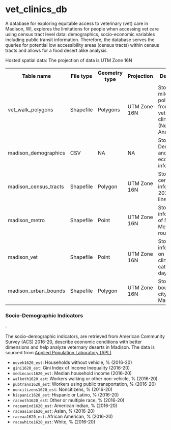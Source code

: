 # vet_clinics_db
A database for exploring equitable access to veterinary (vet) care in Madison, WI, explores the limitations for people when accessing vet care using census tract level data: demographics, socio-economic variables including public transit information. Therefore, the database serves the queries for potential low accessibility areas (census tracts) within census tracts and allows for a food desert alike analysis.

Hosted spatial data: 
The projection of data is UTM Zone 16N

<table>
    <tr>
        <th>Table name</th>
        <th>File type</th>
        <th>Geometry type</th>
        <th>Projection</th>
        <th>Description</th>
    </tr>
    <tr>
        <td>vet_walk_polygons</td>
        <td>Shapefile</td>
        <td>Polygons</td>
        <td>UTM Zone 16N</td>
        <td>Stores 0.5, 1 mile walk polygons from veterinary clinics (Network Analysis)</td>
    </tr>
    <tr>
        <td>madison_demographics</td>
        <td>CSV</td>
        <td>NA</td>
        <td>NA</td>
        <td>Stores Demographic and socio-economic information</td>
    </tr>
    <tr>
        <td>madison_census_tracts</td>
        <td>Shapefile</td>
        <td>Polygon</td>
        <td>UTM Zone 16N</td>
        <td>Stores latest census tracts information 2022 (Tiger line)</td>
    </tr>
    <tr>
        <td>madison_metro</td>
        <td>Shapefile</td>
        <td>Point</td>
        <td>UTM Zone 16N</td>
        <td>Stores stops information of Madison Metro Bus routes</td>
    </tr>
    <tr>
        <td>madison_vet</td>
        <td>Shapefile</td>
        <td>Point</td>
        <td>UTM Zone 16N</td>
        <td>Stores information on veterinary clinics (dogs, cats, open days)</td>
    </tr>
      <tr>
        <td>madison_urban_bounds</td>
        <td>Shapefile</td>
        <td>Polygon</td>
        <td>UTM Zone 16N</td>
        <td>Stores urban bounds of city of Madison, WI</td>
    </tr>
</table>


<h3>Socio-Demographic Indicators</h3>:

The socio-demographic indicators, are retrieved from American Community Survey (ACS) 2016-20, describe economic conditions with better dimensions and help analyze veternary deserts in Madison. The data is sourced from <a href = "https://foodsecurity.wisc.edu/downloaddata">Applied Population Laboratory (APL)</a>

<ul>
    <li><code>noveh1620_est</code>: Households without vehicle, % (2016-20)</li>
    <li><code>gini1620_est</code>: Gini Index of Income Inequality (2016-20)</li>
    <li><code>medincacs1620_est</code>: Median household income (2016-20)</li>
    <li><code>walkoth1620_est</code>: Workers walking or other non-vehicle, % (2016-20)</li>
    <li><code>pubtrans1620_est</code>: Workers using public transportation, % (2016-20)</li>
    <li><code>noncitizens1620_est</code>: Noncitizens, % (2016-20)</li>
    <li><code>hispanic1620_est</code>: Hispanic or Latino, % (2016-20)</li>
    <li><code>raceoth1620_est</code>: Other or multiple race, % (2016-20)</li>
    <li><code>raceamind1620_est</code>: American Indian, % (2016-20)</li>
    <li><code>raceasian1620_est</code>: Asian, % (2016-20)</li>
    <li><code>raceaa1620_est</code>: African American, % (2016-20)</li>
    <li><code>racewhite1620_est</code>: White, % (2016-20)</li>
</ul>
